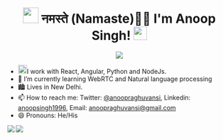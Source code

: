 <h1 align="center"> <img src="https://raw.githubusercontent.com/MartinHeinz/MartinHeinz/master/wave.gif" width="35px">  नमस्ते (Namaste)🙏🏻 I'm Anoop Singh!&nbsp;<img src="https://github.com/anoopsingh1996/anoopsingh1996/blob/master/Assets/Mario_Hello_Big.gif" width="30px"> </h1>

 <p align="center">
<img src="https://komarev.com/ghpvc/?username=anoopsingh1996&label=Profile+Views" />
</p>


- <img src="https://github.com/anoopsingh1996/anoopsingh1996/blob/master/Assets/Developer.gif" width="20px">I work with React, Angular, Python and NodeJs.
- 🌱 I’m currently learning WebRTC and Natural language processing
-  :cityscape: Lives in New Delhi.
- 📫 How to reach me: Twitter: [@anoopraghuvansi](https://twitter.com/anoopraghuvansi), Linkedin: [anoopsingh1996](https://www.linkedin.com/in/anoopsingh1996/), Email: [anoopraghuvansi@gmail.com](anoopraghuvansi@gmail.com)
- 😄 Pronouns: He/His

 <img align="left" src="https://github-readme-stats.vercel.app/api/top-langs/?username=anoopsingh1996&theme=cobalt" />
<img align="center" src="https://github-readme-stats.vercel.app/api?username=anoopsingh1996&show_icons=true&hide=contribs,issues&theme=cobalt" />


